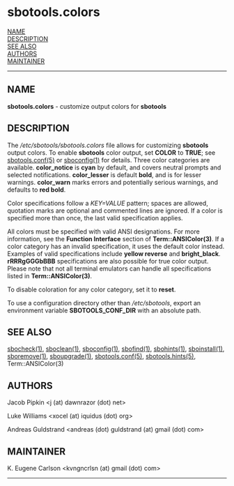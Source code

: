 # sbotools.colors

[NAME](#name)\
[DESCRIPTION](#description)\
[SEE ALSO](#see-also)\
[AUTHORS](#authors)\
[MAINTAINER](#maintainer)

------------------------------------------------------------------------

## NAME

**sbotools.colors** - customize output colors for **sbotools**

## DESCRIPTION

The */etc/sbotools/sbotools.colors* file allows for customizing
**sbotools** output colors. To enable **sbotools** color output, set
**COLOR** to **TRUE**; see [sbotools.conf(5)](sbotools.conf.5.md) or [sboconfig(1)](sboconfig.1.md) for
details. Three color categories are available. **color_notice** is
**cyan** by default, and covers neutral prompts and selected
notifications. **color_lesser** is default **bold**, and is for lesser
warnings. **color_warn** marks errors and potentially serious warnings,
and defaults to **red bold**.

Color specifications follow a *KEY=VALUE* pattern; spaces are allowed,
quotation marks are optional and commented lines are ignored. If a color
is specified more than once, the last valid specification applies.

All colors must be specified with valid ANSI designations. For more
information, see the **Function Interface** section of
**Term::ANSIColor(3)**. If a color category has an invalid
specification, it uses the default color instead. Examples of valid
specifications include **yellow reverse** and **bright_black**.
**rRRRgGGGbBBB** specifications are also possible for true color output.
Please note that not all terminal emulators can handle all
specifications listed in **Term::ANSIColor(3)**.

To disable coloration for any color category, set it to **reset**.

To use a configuration directory other than */etc/sbotools*, export an
environment variable **SBOTOOLS_CONF_DIR** with an absolute path.

## SEE ALSO

[sbocheck(1)](sbocheck.1.md), [sboclean(1)](sboclean.1.md), [sboconfig(1)](sboconfig.1.md), [sbofind(1)](sbofind.1.md), [sbohints(1)](sbohints.1.md),
[sboinstall(1)](sboinstall.1.md), [sboremove(1)](sboremove.1.md), [sboupgrade(1)](sboupgrade.1.md), [sbotools.conf(5)](sbotools.conf.5.md),
[sbotools.hints(5)](sbotools.hints.5.md), Term::ANSIColor(3)

## AUTHORS

Jacob Pipkin \<j (at) dawnrazor (dot) net\>

Luke Williams \<xocel (at) iquidus (dot) org\>

Andreas Guldstrand \<andreas (dot) guldstrand (at) gmail (dot) com\>

## MAINTAINER

K. Eugene Carlson \<kvngncrlsn (at) gmail (dot) com\>

------------------------------------------------------------------------
